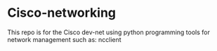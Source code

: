 # Cisco-networking
This repo is for the Cisco dev-net using python programming tools for
 network management such as: ncclient
